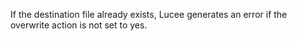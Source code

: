 If the destination file already exists, Lucee generates an error if the overwrite action is not set to yes.
